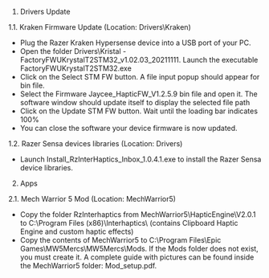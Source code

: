 1. Drivers Update

1.1. Kraken Firmware Update (Location: Drivers\Kraken)

- Plug the Razer Kraken Hypersense device into a USB port of your PC. 
- Open the folder Drivers\Kristal - FactoryFWUKrystalT2STM32_v1.02.03_20211111. Launch the executable FactoryFWUKrystalT2STM32.exe
- Click on the Select STM FW button. A file input popup should appear for bin file.
- Select the Firmware Jaycee_HapticFW_V1.2.5.9 bin file and open it. The software window should update itself to display the selected file path
- Click on the Update STM FW button. Wait until the loading bar indicates 100%
- You can close the software your device firmware is now updated.

1.2. Razer Sensa devices libraries (Location: Drivers)

- Launch Install_RzInterHaptics_Inbox_1.0.4.1.exe to install the Razer Sensa device libraries.


2. Apps

2.1. Mech Warrior 5 Mod (Location: MechWarrior5)

- Copy the folder RzInterhaptics from MechWarrior5\HapticEngine\V2.0.1 to C:\Program Files (x86)\Interhaptics\ (contains Clipboard Haptic Engine and custom haptic effects)
- Copy the contents of MechWarrior5 to C:\Program Files\Epic Games\MW5Mercs\MW5Mercs\Mods. If the Mods folder does not exist, you must create it. A complete guide with pictures can be found inside the MechWarrior5 folder: Mod_setup.pdf.

